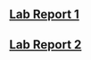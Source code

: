 ## [Lab Report 1](https://dahminh.github.io/cse15l-lab-reports/lab-report-1-week-2.html)

## [Lab Report 2](https://dahminh.github.io/cse15l-lab-reports/lab-report-2-week-4.html)